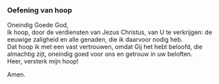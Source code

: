 ### Oefening van hoop

Oneindig Goede God,  
Ik hoop, door de verdiensten van Jezus Christus, van U te verkrijgen: de eeuwige zaligheid en alle genaden, die ik daarvoor nodig heb.  
Dat hoop ik met een vast vertrouwen, omdat Gij het hebt beloofd, die almachtig zijt, oneindig goed voor ons en getrouw in uw beloften.  
Heer, versterk mijn hoop!

Amen.
